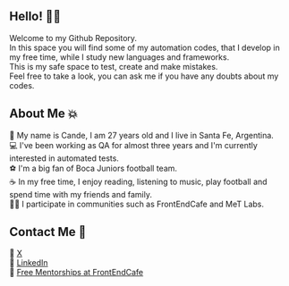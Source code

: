 <h2>Hello! 👋🏼 </h2>
Welcome to my Github Repository. <br> 
In this space you will find some of my automation codes, that I develop in my free time, while I study new languages and frameworks. <br>
This is my safe space to test, create and make mistakes. <br>
Feel free to take a look, you can ask me if you have any doubts about my codes.

<h2>About Me 💥 </h2>
📌 My name is Cande, I am 27 years old and I live in Santa Fe, Argentina. <br>
💻 I've been working as QA for almost three years and I'm currently interested in automated tests.<br>
⚽ I'm a big fan of Boca Juniors football team.<br>
☕ In my free time, I enjoy reading, listening to music, play football and spend time with my friends and family.<br>
🕵🏼 I participate in communities such as FrontEndCafe and MeT Labs.

<h2>Contact Me 📩 </h2>
🐥 <a href="https://twitter.com/qande_godoy">X</a> <br>
📘 <a href="https://linkedin.com/in/candelagodoy">LinkedIn</a> <br>
🐞 <a href="https://frontend.cafe/mentorias?especialidad=a0a83a27-a8b3-4bc0-a4cc-ef154b0b408b">Free Mentorships at FrontEndCafe</a> <br>
<!---
c-godoy/c-godoy is a ✨ special ✨ repository because its `README.md` (this file) appears on your GitHub profile.
You can click the Preview link to take a look at your changes.
--->
